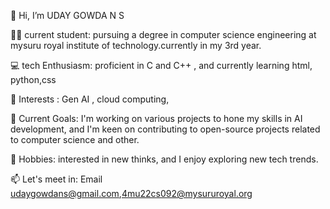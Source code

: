  👋 Hi, I’m UDAY GOWDA N S
 
 🧑‍🎓 current student: pursuing a degree in computer science engineering at mysuru royal institute of technology.currently in my 3rd year.
 
 💻 tech Enthusiasm: proficient in C and C++ , and currently learning html, python,css
 
 🧠 Interests : Gen AI , cloud computing,

 🎯 Current Goals: I'm working on various projects to hone my skills in AI development, and I'm keen on contributing to open-source projects related to computer science and other.
 
🎹 Hobbies: interested in new thinks, and I enjoy exploring new tech trends.

📫 Let's meet in: Email udaygowdans@gmail.com,4mu22cs092@mysururoyal.org
<!---
uday08-code/uday08-code is a ✨ special ✨ repository because its `README.md` (this file) appears on your GitHub profile.
You can click the Preview link to take a look at your changes.
--->
